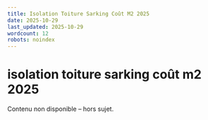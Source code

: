 ```yaml
---
title: Isolation Toiture Sarking Coût M2 2025
date: 2025-10-29
last_updated: 2025-10-29
wordcount: 12
robots: noindex
---
```


# isolation toiture sarking coût m2 2025

Contenu non disponible – hors sujet.